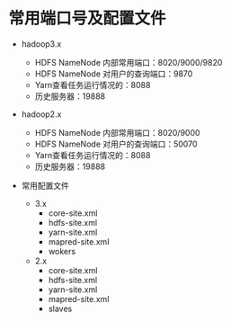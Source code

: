 # 常用端口号及配置文件

- hadoop3.x
  - HDFS NameNode 内部常用端口：8020/9000/9820
  - HDFS NameNode 对用户的查询端口：9870
  - Yarn查看任务运行情况的：8088
  - 历史服务器：19888

- hadoop2.x
  - HDFS NameNode 内部常用端口：8020/9000
  - HDFS NameNode 对用户的查询端口：50070
  - Yarn查看任务运行情况的：8088
  - 历史服务器：19888

- 常用配置文件
  - 3.x
    - core-site.xml
    - hdfs-site.xml
    - yarn-site.xml
    - mapred-site.xml
    - wokers
  - 2.x
    - core-site.xml
    - hdfs-site.xml
    - yarn-site.xml
    - mapred-site.xml
    - slaves 